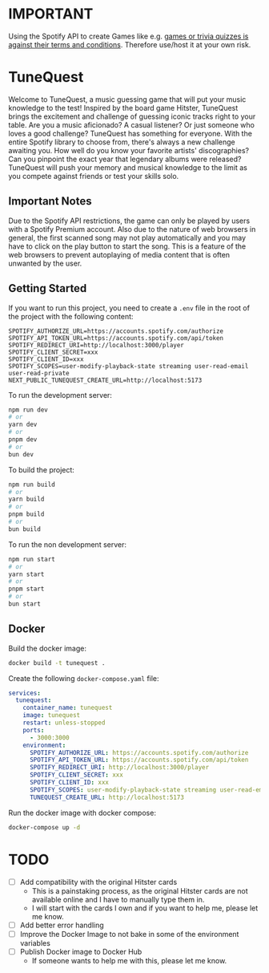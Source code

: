 # IMPORTANT
Using the Spotify API to create Games like e.g. [games or trivia quizzes is against their terms and conditions](https://developer.spotify.com/compliance-tips#disallowed-use-cases). Therefore use/host it at your own risk.

# TuneQuest

Welcome to TuneQuest, a music guessing game that will put your music knowledge to the test! 
Inspired by the board game Hitster, TuneQuest brings the excitement and challenge of guessing iconic tracks right to your table.
Are you a music aficionado? A casual listener? Or just someone who loves a good challenge? TuneQuest has something for everyone. 
With the entire Spotify library to choose from, there's always a new challenge awaiting you.
How well do you know your favorite artists' discographies? 
Can you pinpoint the exact year that legendary albums were released? 
TuneQuest will push your memory and musical knowledge to the limit as you compete against friends or test your skills solo.

## Important Notes

Due to the Spotify API restrictions, the game can only be played by users with a Spotify Premium account.
Also due to the nature of web browsers in general, the first scanned song may not play automatically and you may have to click on the play button to start the song.
This is a feature of the web browsers to prevent autoplaying of media content that is often unwanted by the user.

## Getting Started

If you want to run this project, you need to create a `.env` file in the root of the project with the following content:

```env
SPOTIFY_AUTHORIZE_URL=https://accounts.spotify.com/authorize
SPOTIFY_API_TOKEN_URL=https://accounts.spotify.com/api/token
SPOTIFY_REDIRECT_URI=http://localhost:3000/player
SPOTIFY_CLIENT_SECRET=xxx
SPOTIFY_CLIENT_ID=xxx
SPOTIFY_SCOPES=user-modify-playback-state streaming user-read-email user-read-private
NEXT_PUBLIC_TUNEQUEST_CREATE_URL=http://localhost:5173
```

To run the development server:

```bash
npm run dev
# or
yarn dev
# or
pnpm dev
# or
bun dev
```

To build the project:

```bash
npm run build
# or
yarn build
# or
pnpm build
# or
bun build
```

To run the non development server:

```bash
npm run start
# or
yarn start
# or
pnpm start
# or
bun start
```

## Docker

Build the docker image:
```bash
docker build -t tunequest .
```

Create the following `docker-compose.yaml` file:
```yaml
services:
  tunequest:
    container_name: tunequest
    image: tunequest
    restart: unless-stopped
    ports:
      - 3000:3000
    environment:
      SPOTIFY_AUTHORIZE_URL: https://accounts.spotify.com/authorize
      SPOTIFY_API_TOKEN_URL: https://accounts.spotify.com/api/token
      SPOTIFY_REDIRECT_URI: http://localhost:3000/player
      SPOTIFY_CLIENT_SECRET: xxx
      SPOTIFY_CLIENT_ID: xxx
      SPOTIFY_SCOPES: user-modify-playback-state streaming user-read-email user-read-private
      TUNEQUEST_CREATE_URL: http://localhost:5173
```

Run the docker image with docker compose:
```bash
docker-compose up -d
```

# TODO
- [ ] Add compatibility with the original Hitster cards
  - This is a painstaking process, as the original Hitster cards are not available online and I have to manually type them in.
  - I will start with the cards I own and if you want to help me, please let me know.
- [ ] Add better error handling
- [ ] Improve the Docker Image to not bake in some of the environment variables
- [ ] Publish Docker image to Docker Hub
  - If someone wants to help me with this, please let me know.
